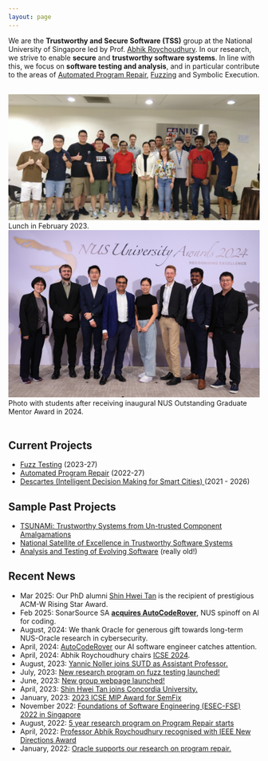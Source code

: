 ```yaml
---
layout: page
---
```


We are the <b>Trustworthy and Secure Software (TSS)</b> group at the National University of Singapore led by Prof. <a href="https://abhikrc.com/">Abhik Roychoudhury</a>. In our research, we strive to enable **secure** and **trustworthy software systems**. In line with this, we focus on **software testing and analysis**, and in particular contribute to the areas of [Automated Program Repair](https://nus-apr.github.io), [Fuzzing](/fuzzing/) and Symbolic Execution.

<br>

<div class="row">
  <div class="col-sm">
    <img src="/images/team/lunch_feb2023.jpg" alt="Group Photo at Lunch in February 2023"/>
    	Lunch in February 2023.
  </div>
  <div class="col-sm">
    <img src="/images/team/tss.jpg" alt="Group Photo in Aug 2024"/>
    	Photo with students after receiving inaugural NUS Outstanding Graduate Mentor Award in 2024.
  </div>
</div>

<br>

## Current Projects

* <a href = "https://nus-tss.github.io/fuzzing"> Fuzz Testing</a> (2023-27)
* <a href = "https://nus-apr.github.io">Automated Program Repair</a> (2022-27)
* <a href ="https://descartes.cnrsatcreate.cnrs.fr/wp-1-trustworthy-hybrid-ai/"> Descartes (Intelligent Decision Making for Smart Cities) </a> (2021 - 2026)



## Sample Past Projects

* <a href = "https://www.comp.nus.edu.sg/~tsunami"> TSUNAMi: Trustworthy Systems from Un-trusted Component Amalgamations</a>
* <a href = "https://www.comp.nus.edu.sg/~nsoe-tss">National Satellite of Excellence in Trustworthy Software Systems</a>
* <a href ="https://www.comp.nus.edu.sg/~abhik/projects/moe10/project.html"> Analysis and Testing of Evolving Software</a> (really old!)


## Recent News


* Mar 2025: Our PhD alumni <a href="https://www.shinhwei.com/">Shin Hwei Tan</a> is the recipient of prestigious ACM-W Rising Star Award.
* Feb 2025: SonarSource SA <b><a href ="https://www.sonarsource.com/company/press-releases/sonar-acquires-autocoderover-to-supercharge-developers-with-ai-agents/">acquires AutoCodeRover</a></b>, NUS spinoff on AI for coding.
* August, 2024: We thank Oracle for generous gift towards long-term NUS-Oracle research in cybersecurity.
* April, 2024: <a href = "https://autocoderover.dev">AutoCodeRover</a> our AI software engineer catches attention.
* April, 2024: Abhik Roychoudhury chairs <a href= "https://conf.researchr.org/home/icse-2024">ICSE 2024</a>.
* August, 2023: <a href="news/#august-2023">Yannic Noller joins SUTD as Assistant Professor.</a>
* July, 2023: <a href="/fuzzing/news/#july-2023">New research program on fuzz testing launched!</a>
* June, 2023: <a href="news/#june-2023">New group webpage launched!</a>
* April, 2023: <a href="news/#april-2023">Shin Hwei Tan joins Concordia University.</a> 
* January, 2023: <a href="news/#january-2023">2023 ICSE MIP Award for SemFix</a>
* November 2022:  <a href="news/#november-2022">Foundations of Software Engineering (ESEC-FSE) 2022 in Singapore</a>
* August, 2022: <a href="news/#august-2022">5 year research program on Program Repair starts</a>
* April, 2022: <a href="news/#april-2022">Professor Abhik Roychoudhury recognised with IEEE New Directions Award</a>
* January, 2022: <a href="news/#january-2022">Oracle supports our research on program repair.</a>



<br>
